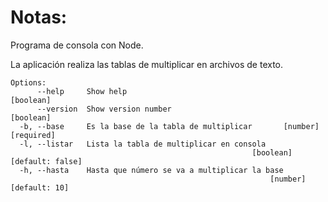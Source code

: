 # Notas:

Programa de consola con Node.

La aplicación realiza las tablas de multiplicar en archivos de texto.

```
Options:
      --help     Show help                                             [boolean]
      --version  Show version number                                   [boolean]
  -b, --base     Es la base de la tabla de multiplicar       [number] [required]
  -l, --listar   Lista la tabla de multiplicar en consola
                                                      [boolean] [default: false]
  -h, --hasta    Hasta que número se va a multiplicar la base
                                                          [number] [default: 10]
```
